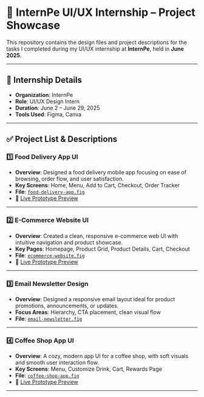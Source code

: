 # 🎨 InternPe UI/UX Internship – Project Showcase

This repository contains the design files and project descriptions for the tasks I completed during my UI/UX internship at **InternPe**, held in **June 2025**.

---

## 📌 Internship Details

- **Organization**: InternPe  
- **Role**: UI/UX Design Intern  
- **Duration**: June 2 – June 29, 2025  
- **Tools Used**: Figma, Canva

---

## ✅ Project List & Descriptions

### 1️⃣ Food Delivery App UI

- **Overview**: Designed a food delivery mobile app focusing on ease of browsing, order flow, and user satisfaction.
- **Key Screens**: Home, Menu, Add to Cart, Checkout, Order Tracker
- **File**: [`food-delivery-app.fig`](./FoodApp.fig)
- 🔗 [Live Prototype Preview](https://www.figma.com/proto/9qnz7lYaccvL6cgXhis3w5/Food-App?page-id=0%3A1&team_id=1500146434903127203&node-id=5-17&starting-point-node-id=5%3A17&t=BpSgU81Re36ytrCB-1)

---

### 2️⃣ E-Commerce Website UI

- **Overview**: Created a clean, responsive e-commerce web UI with intuitive navigation and product showcase.
- **Key Pages**: Homepage, Product Grid, Product Details, Cart, Checkout
- **File**: [`ecommerce-website.fig`](./ecommerce-website.fig)
- 🔗 [Live Prototype Preview](https://www.figma.com/proto/j0lbqxZjbqWjyYmw64r0AU/ecommerce?page-id=0%3A1&team_id=1500146434903127203&node-id=28-2&starting-point-node-id=28%3A2&t=B3LLoKeLfeOn1ivX-1)

---

### 3️⃣ Email Newsletter Design

- **Overview**: Designed a responsive email layout ideal for product promotions, announcements, or updates.
- **Focus Areas**: Hierarchy, CTA placement, clean visual flow
- **File**: [`email-newsletter.fig`](./email-newsletter.fig)
  

---

### 4️⃣ Coffee Shop App UI

- **Overview**: A cozy, modern app UI for a coffee shop, with soft visuals and smooth user interaction flow.
- **Key Screens**: Menu, Customize Drink, Cart, Rewards Page
- **File**: [`coffee-shop-app.fig`](./coffee-shop-app.fig)  
- 🔗 [Live Prototype Preview](https://www.figma.com/proto/KyaZqsnZryqf1myswaErP1/Coffee-App?page-id=0%3A1&node-id=11-33&starting-point-node-id=11%3A33&t=pSRU9WMmVou7E49k-1)

---

